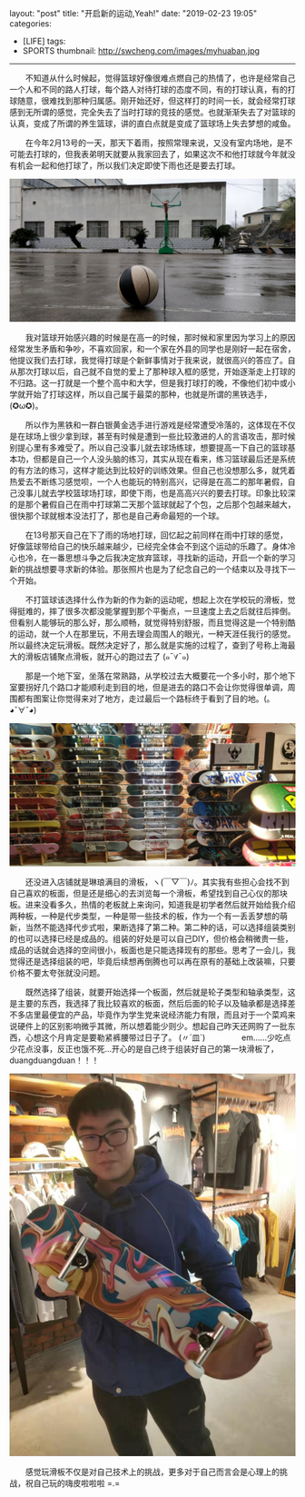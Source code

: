 layout: "post"
title: "开启新的运动,Yeah!"
date: "2019-02-23 19:05"
categories:
- [LIFE]
tags:
- SPORTS
thumbnail: http://swcheng.com/images/myhuaban.jpg
---
　　不知道从什么时候起，觉得篮球好像很难点燃自己的热情了，也许是经常自己一个人和不同的路人打球，每个路人对待打球的态度不同，有的打球认真，有的打球随意，很难找到那种归属感。刚开始还好，但这样打的时间一长，就会经常打球感到无所谓的感觉，完全失去了当时打球的竞技的感觉。也就渐渐失去了对篮球的认真，变成了所谓的养生篮球，讲的直白点就是变成了篮球场上失去梦想的咸鱼。
<!-- more -->

　　在今年2月13号的一天，那天下着雨，按照常理来说，又没有室内场地，是不可能去打球的，但我表弟明天就要从我家回去了，如果这次不和他打球就今年就没有机会一起和他打球了，所以我们决定即使下雨也还是要去打球。

![](/images/lanqiu.jpg)

　　我对篮球开始感兴趣的时候是在高一的时候，那时候和家里因为学习上的原因经常发生矛盾和争吵，不喜欢回家，和一个家在外县的同学也是刚好一起在宿舍，他提议我们去打球，我觉得打球是个新鲜事情对于我来说，就很高兴的答应了。自从那次打球以后，自己就不自觉的爱上了那种球入框的感觉，开始逐渐走上打球的不归路。这一打就是一个整个高中和大学，但是我打球打的晚，不像他们初中或小学就开始了打球这样，所以自己属于最菜的那种，也就是所谓的黑铁选手，(✪ω✪)。

　　所以作为黑铁和一群白银黄金选手进行游戏是经常遭受冷落的，这体现在不仅是在球场上很少拿到球，甚至有时候是遭到一些比较激进的人的言语攻击，那时候别提心里有多难受了。所以自己没事儿就去球场练球，想要提高一下自己的篮球基本功，但都是自己一个人没头脑的练习，其实从现在看来，练习篮球最后还是系统的有方法的练习，这样才能达到比较好的训练效果。但自己也没想那么多，就凭着热爱去不断练习感觉呗，一个人也能玩的特别高兴，记得是在高二的那年暑假，自己没事儿就去学校篮球场打球，即使下雨，也是高高兴兴的要去打球。印象比较深的是那个暑假自己在雨中打球第二天那个篮球就起了个包，之后那个包越来越大，很快那个球就根本没法打了，那也是自己寿命最短的一个球。

　　在13号那天自己在下了雨的场地打球，回忆起之前同样在雨中打球的感觉，好像篮球带给自己的快乐越来越少，已经完全体会不到这个运动的乐趣了。身体冷心也冷，在一番思想斗争之后我决定放弃篮球，寻找新的运动，开启一个新的学习新的挑战想要寻求新的体验。那张照片也是为了纪念自己的一个结束以及寻找下一个开始。

　　不打篮球该选择什么作为新的作为新的运动呢，想起上次在学校玩的滑板，觉得挺难的，摔了很多次都没能掌握到那个平衡点，一旦速度上去之后就往后摔倒。但看别人能够玩的那么好，那么顺畅，就觉得特别舒服，而且觉得这是一个特别酷的运动，就一个人在那里玩，不用去理会周围人的眼光，一种天涯任我行的感觉。所以最终决定玩滑板。既然决定好了，那么就是实施的过程了，查到了号称上海最大的滑板店铺聚点滑板，就开心的跑过去了 (๑¯∀¯๑)

　　那是一个地下室，坐落在常熟路，从学校过去大概要花一个多小时，那个地下室要拐好几个路口才能顺利走到目的地，但是进去的路口不会让你觉得很单调，周围都有图案让你觉得来对了地方，走过最后一个路标终于看到了目的地。(｡◕ˇ∀ˇ◕)

![](/images/huabandian.jpg)

　　还没进入店铺就是琳琅满目的滑板，ヽ(￣▽￣)ﾉ。其实我有些担心会找不到自己喜欢的板面，但是还是细心的去浏览每一个滑板，希望找到自己心仪的那块板。进来没看多久，热情的老板就上来询问，知道我是初学者然后就开始给我介绍两种板，一种是代步类型，一种是带一些技术的板，作为一个有一丢丢梦想的萌新，当然不能选择代步式啦，果断选择了第二种。第二种的话，可以选择组装类别的也可以选择已经是成品的。组装的好处是可以自己DIY，但价格会稍微贵一些，成品的话就会选择的空间很小，板面也是只能选择现有的那些。思考了一会儿，我觉得还是选择组装的吧，毕竟后续想再倒腾也可以再在原有的基础上改装嘛，只要价格不要太夸张就没问题。

　　既然选择了组装，就要开始选择一个板面，然后就是轮子类型和轴承类型，这是主要的东西，我选择了我比较喜欢的板面，然后后面的轮子以及轴承都是选择差不多店里最便宜的产品，毕竟作为学生党来说经济能力有限，而且对于一个菜鸡来说硬件上的区别影响微乎其微，所以想着能少则少。想起自己昨天还网购了一批东西，心想这个月肯定是要勒紧裤腰带过日子了。 (〃´皿`)
　　
　　em......少吃点少花点没事，反正也饿不死...开心的是自己终于组装好自己的第一块滑板了，duangduangduan！！！

![](/images/myhuaban.jpg)

　　感觉玩滑板不仅是对自己技术上的挑战，更多对于自己而言会是心理上的挑战，祝自己玩的嗨皮啦啦啦 =.=













